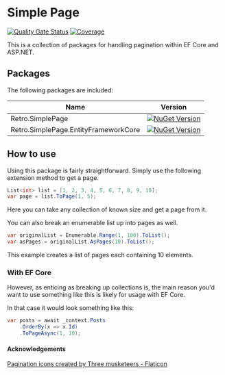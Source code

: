 # Simple Page
[![Quality Gate Status](https://sonarcloud.io/api/project_badges/measure?project=retroandchill_SimplePage&metric=alert_status)](https://sonarcloud.io/summary/new_code?id=retroandchill_SimplePage) [![Coverage](https://sonarcloud.io/api/project_badges/measure?project=retroandchill_SimplePage&metric=coverage)](https://sonarcloud.io/summary/new_code?id=retroandchill_SimplePage)


This is a collection of packages for handling pagination within EF Core and ASP.NET.

## Packages
The following packages are included:

| Name                                 | Version                                                                                                                                                      |
|--------------------------------------|--------------------------------------------------------------------------------------------------------------------------------------------------------------|
| Retro.SimplePage                     | [![NuGet Version](https://img.shields.io/nuget/v/Retro.SimplePage)](https://www.nuget.org/packages/Retro.SimplePage)                                         |
| Retro.SimplePage.EntityFrameworkCore | [![NuGet Version](https://img.shields.io/nuget/v/Retro.SimplePage.EntityFrameworkCore)](https://www.nuget.org/packages/Retro.SimplePage.EntityFrameworkCore) | 

## How to use

Using this package is fairly straightforward. Simply use the following extension method to get a page.

```csharp
List<int> list = [1, 2, 3, 4, 5, 6, 7, 8, 9, 10];
var page = list.ToPage(1, 5);
```

Here you can take any collection of known size and get a page from it.

You can also break an enumerable list up into pages as well.

```csharp
var originalList = Enumerable.Range(1, 100).ToList();
var asPages = originalList.AsPages(10).ToList();
```

This example creates a list of pages each containing 10 elements.

### With EF Core
However, as enticing as breaking up collections is, the main reason you'd want to use something like this is likely for 
usage with EF Core.

In that case it would look something like this:
```csharp
var posts = await _context.Posts
    .OrderBy(x => x.Id)
    .ToPageAsync(1, 10);
```

#### Acknowledgements
<a href="https://www.flaticon.com/free-icons/pagination" title="pagination icons">Pagination icons created by Three musketeers - Flaticon</a>
